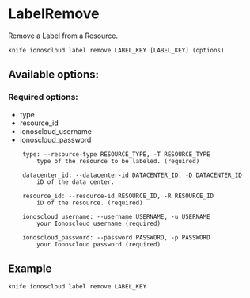 # LabelRemove

Remove a Label from a Resource.

```text
knife ionoscloud label remove LABEL_KEY [LABEL_KEY] (options)
```

## Available options:

### Required options:

* type
* resource\_id
* ionoscloud\_username
* ionoscloud\_password

```text
    type: --resource-type RESOURCE_TYPE, -T RESOURCE_TYPE
        type of the resource to be labeled. (required)

    datacenter_id: --datacenter-id DATACENTER_ID, -D DATACENTER_ID
        iD of the data center.

    resource_id: --resource-id RESOURCE_ID, -R RESOURCE_ID
        iD of the resource. (required)

    ionoscloud_username: --username USERNAME, -u USERNAME
        your Ionoscloud username (required)

    ionoscloud_password: --password PASSWORD, -p PASSWORD
        your Ionoscloud password (required)
```

## Example

```text
knife ionoscloud label remove LABEL_KEY 
```

